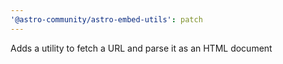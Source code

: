 ```yaml
---
'@astro-community/astro-embed-utils': patch
---
```


Adds a utility to fetch a URL and parse it as an HTML document
